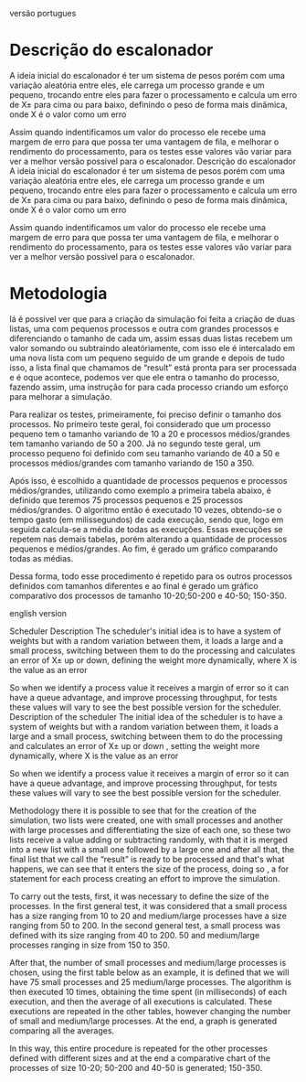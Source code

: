 versão portugues

# Descrição do escalonador
  A ideia inicial do escalonador é ter um sistema de pesos porém com uma variação aleatória entre eles, ele carrega um processo grande e um pequeno, trocando entre eles para fazer o processamento e calcula um erro de X± para cima ou para baixo, definindo o peso de forma mais dinâmica, onde X é o valor como um erro

Assim quando indentificamos um valor do processo ele recebe uma margem de erro para que possa ter uma vantagem de fila, e melhorar o rendimento do processamento, para os testes esse valores vão variar para ver a melhor versão possivel para o escalonador.
Descrição do escalonador
A ideia inicial do escalonador é ter um sistema de pesos porém com uma variação aleatória entre eles, ele carrega um processo grande e um pequeno, trocando entre eles para fazer o processamento e calcula um erro de X± para cima ou para baixo, definindo o peso de forma mais dinâmica, onde X é o valor como um erro

Assim quando indentificamos um valor do processo ele recebe uma margem de erro para que possa ter uma vantagem de fila, e melhorar o rendimento do processamento, para os testes esse valores vão variar para ver a melhor versão possivel para o escalonador.

# Metodologia
  lá é possivel ver que para a criação da simulação foi feita a criação de duas listas, uma com pequenos processos e outra com grandes processos e diferenciando o tamanho de cada um, assim essas duas listas recebem um valor somando ou subtraindo aleatóriamente, com isso ele é intercalado em uma nova lista com um pequeno seguido de um grande e depois de tudo isso, a lista final que chamamos de “result” está pronta para ser processada e é oque acontece, podemos ver que ele entra o tamanho do processo, fazendo assim, uma instrução for para cada processo criando um esforço para melhorar a simulação.
  
  Para realizar os testes, primeiramente, foi preciso definir o tamanho dos processos. No primeiro teste geral, foi considerado que um processo pequeno tem o tamanho variando de 10 a 20 e processos médios/grandes tem tamanho variando de 50 a 200. Já no segundo teste geral, um processo pequeno foi definido com seu tamanho variando de 40 a 50 e processos médios/grandes com tamanho variando de 150 a 350.

  Após isso, é escolhido a quantidade de processos pequenos e processos médios/grandes, utilizando como exemplo a primeira tabela abaixo, é definido que teremos 75 processos pequenos e 25 processos médios/grandes. O algoritmo então é executado 10 vezes, obtendo-se o tempo gasto (em milissegundos) de cada execução, sendo que, logo em seguida calcula-se a média de todas as execuções. Essas execuções se repetem nas demais tabelas, porém alterando a quantidade de processos pequenos e médios/grandes. Ao fim, é gerado um gráfico comparando todas as médias.

  Dessa forma, todo esse procedimento é repetido para os outros processos definidos com tamanhos diferentes e ao final é gerado um gráfico comparativo dos processos de tamanho 10-20;50-200 e 40-50; 150-350.

english version 

Scheduler Description
The scheduler's initial idea is to have a system of weights but with a random variation between them, it loads a large and a small process, switching between them to do the processing and calculates an error of X± up or down, defining the weight more dynamically, where X is the value as an error

So when we identify a process value it receives a margin of error so it can have a queue advantage, and improve processing throughput, for tests these values will vary to see the best possible version for the scheduler. Description of the scheduler The initial idea of ​​the scheduler is to have a system of weights but with a random variation between them, it loads a large and a small process, switching between them to do the processing and calculates an error of X± up or down , setting the weight more dynamically, where X is the value as an error

So when we identify a process value it receives a margin of error so it can have a queue advantage, and improve processing throughput, for tests these values will vary to see the best possible version for the scheduler.

Methodology
there it is possible to see that for the creation of the simulation, two lists were created, one with small processes and another with large processes and differentiating the size of each one, so these two lists receive a value adding or subtracting randomly, with that it is merged into a new list with a small one followed by a large one and after all that, the final list that we call the “result” is ready to be processed and that's what happens, we can see that it enters the size of the process, doing so , a for statement for each process creating an effort to improve the simulation.

To carry out the tests, first, it was necessary to define the size of the processes. In the first general test, it was considered that a small process has a size ranging from 10 to 20 and medium/large processes have a size ranging from 50 to 200. In the second general test, a small process was defined with its size ranging from 40 to 200. 50 and medium/large processes ranging in size from 150 to 350.

After that, the number of small processes and medium/large processes is chosen, using the first table below as an example, it is defined that we will have 75 small processes and 25 medium/large processes. The algorithm is then executed 10 times, obtaining the time spent (in milliseconds) of each execution, and then the average of all executions is calculated. These executions are repeated in the other tables, however changing the number of small and medium/large processes. At the end, a graph is generated comparing all the averages.

In this way, this entire procedure is repeated for the other processes defined with different sizes and at the end a comparative chart of the processes of size 10-20; 50-200 and 40-50 is generated; 150-350.
